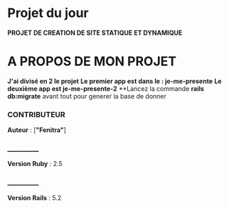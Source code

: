 # Projet du jour
**PROJET DE CREATION DE SITE STATIQUE ET DYNAMIQUE**
# A PROPOS DE MON PROJET 
**J'ai divisé en 2 le projet**
**Le premier app est dans le : je-me-presente**
**Le deuxième app est je-me-presente-2**
**Lancez la commande **rails db:migrate** avant tout pour generer la base de donner
### CONTRIBUTEUR
**Auteur** : [**"Fenitra"**]
### _________
**Version Ruby** : 2.5
### _________
**Version Rails** : 5.2

